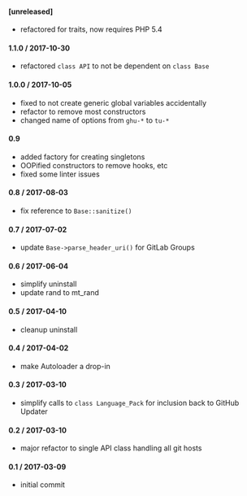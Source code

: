 #### [unreleased]
* refactored for traits, now requires PHP 5.4

#### 1.1.0 / 2017-10-30
* refactored `class API` to not be dependent on `class Base`

#### 1.0.0 / 2017-10-05
* fixed to not create generic global variables accidentally
* refactor to remove most constructors
* changed name of options from `ghu-*` to `tu-*`

#### 0.9
* added factory for creating singletons
* OOPified constructors to remove hooks, etc
* fixed some linter issues

#### 0.8 / 2017-08-03
* fix reference to `Base::sanitize()`

#### 0.7 / 2017-07-02
* update `Base->parse_header_uri()` for GitLab Groups

#### 0.6 / 2017-06-04
* simplify uninstall
* update rand to mt_rand

#### 0.5 / 2017-04-10
* cleanup uninstall

#### 0.4 / 2017-04-02
* make Autoloader a drop-in

#### 0.3 / 2017-03-10
* simplify calls to `class Language_Pack` for inclusion back to GitHub Updater

#### 0.2 / 2017-03-10
* major refactor to single API class handling all git hosts

#### 0.1 / 2017-03-09
* initial commit
